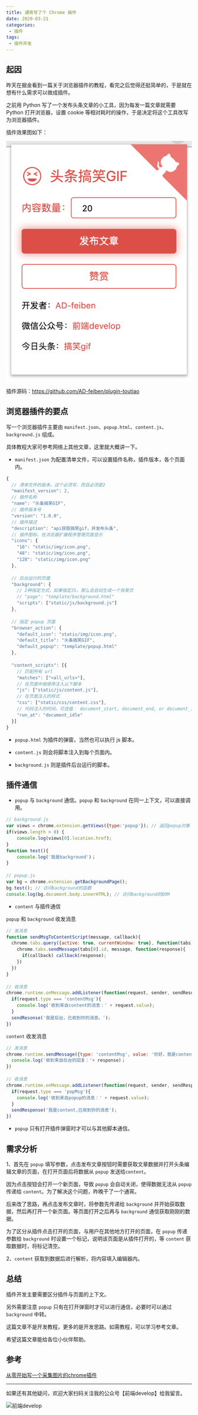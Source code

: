 ```yaml
---
title: 通宵写了个 Chrome 插件
date: 2020-03-21
categories:
 - 插件
tags:
 - 插件开发
---
```


## 起因

昨天在掘金看到一篇关于浏览器插件的教程，看完之后觉得还挺简单的，于是就在想有什么需求可以做成插件。

之前用 Python 写了一个发布头条文章的小工具，因为每发一篇文章就需要 Python 打开浏览器，设置 cookie 等相对耗时的操作，于是决定将这个工具改写为浏览器插件。

<!-- more -->

插件效果图如下：

![plugin-toutiao](https://github.com/AD-feiben/plugin-toutiao/raw/master/img/effect.png)

插件源码：https://github.com/AD-feiben/plugin-toutiao

## 浏览器插件的要点

写一个浏览器插件主要由 `manifest.json`、`popup.html`、`content.js`、`background.js` 组成。

具体教程大家可参考网络上其他文章，这里就大概讲一下。

- `manifest.json` 为配置清单文件，可以设置插件名称，插件版本，各个页面内。

```js
{
  // 清单文件的版本，这个必须写，而且必须是2
  "manifest_version": 2,
  // 插件名称
  "name": "头条搞笑GIF",
  // 插件版本号
  "version": "1.0.0",
  // 插件描述
  "description": "api获取搞笑gif，并发布头条",
  // 插件图标，在浏览器扩展程序管理页面显示
  "icons": {
    "16": "static/img/icon.png",
    "48": "static/img/icon.png",
    "128": "static/img/icon.png"
  },

  // 后台运行的页面
  "background": {
    // 2种指定方式，如果指定JS，那么会自动生成一个背景页
    // "page": "template/background.html"
    "scripts": ["static/js/background.js"]
  },

  // 指定 popup 页面
  "browser_action": {
    "default_icon": "static/img/icon.png",
    "default_title": "头条搞笑GIF",
    "default_popup": "template/popup.html"
  },

  "content_scripts": [{
    // 匹配所有 url
    "matches": ["<all_urls>"],
    // 在页面中按顺序注入以下脚本
    "js": ["static/js/content.js"],
    // 在页面注入的样式
    "css": ["static/css/content.css"],
    // 代码注入的时间，可选值： document_start, document_end, or document_idle，最后一个表示页面空闲时，默认document_idle
    "run_at": "document_idle"
  }]
}
```

- `popup.html` 为插件的弹窗，当然也可以执行 js 脚本。

- `content.js` 则会将脚本注入到每个页面内。

- `background.js` 则是插件后台运行的脚本。

## 插件通信

- `popup` 与 `background` 通信。`popup` 和 `background` 在同一上下文，可以直接调用。

```js
// background.js
var views = chrome.extension.getViews({type:'popup'}); // 返回popup对象
if(views.length > 0) {
    console.log(views[0].location.href);
}
function test(){
	console.log('我是background')；
}

// popup.js
var bg = chrome.extension.getBackgroundPage();
bg.test(); // 访问background的函数
console.log(bg.document.body.innerHTML); // 访问background的DOM
```

- `content` 与插件通信

`popup` 和 `background` 收发消息

```js
// 发消息
function sendMsgToContentScript(message, callback){
  chrome.tabs.query({active: true, currentWindow: true}, function(tabs){
    chrome.tabs.sendMessage(tabs[0].id, message, function(response){
      if(callback) callback(response);
    })
  })
}

// 收消息
chrome.runtime.onMessage.addListener(function(request, sender, sendResonse){
  if(request.type === 'contentMsg'){
    console.log('收到来自content的消息：' + request.value);
  }
  sendResonse('我是后台，已收到你的消息。');
})
```

`content` 收发消息

```js
// 发消息
chrome.runtime.sendMessage({type: 'contentMsg', value: '你好，我是content'},function(response){
  console.log('收到来自后台的回复：'+ response)；
})

// 收消息
chrome.runtime.onMessage.addListener(function(request, sender, sendResponse){
  if(request.type === 'popMsg'){
    console.log('收到来自popup的消息：' + request.value);
  }
  sendResponse('我是content,已收到你的消息');
})
```


- `popup` 只有打开插件弹窗时才可以与其他脚本通信。


## 需求分析

1、首先在 `popup` 填写参数，点击发布文章按钮时需要获取文章数据并打开头条编辑文章的页面，在打开页面后将数据从 `popup` 发送给`content`。

因为点击按钮会打开一个新页面，导致 `popup` 会自动关闭，使得数据无法从 `popup` 传递给 `content`。为了解决这个问题，昨晚干了一个通宵。

后来改了思路，再点击发布文章时，将参数先传递给 `background` 并开始获取数据，然后再打开一个新页面。等页面打开之后再与 `background` 通信获取刚刚的数据。

为了区分从插件点击打开的页面，与用户在其他地方打开的页面，在 `popup` 传递参数给 `background` 时设置一个标记，说明该页面是从插件打开的，等 `content` 获取数据时，将标记清空。

2、`content` 获取到数据后进行解析，将内容填入编辑器内。

## 总结

插件开发主要需要区分插件与页面的上下文。

另外需要注意 `popup` 只有在打开弹窗时才可以进行通信，必要时可以通过 `background` 中转。

这篇文章不是开发教程，更多的是开发思路。如需教程，可以学习参考文章。

希望这篇文章能给各位小伙伴帮助。

## 参考

[从零开始写一个采集图片的chrome插件](https://juejin.im/post/5e745f35e51d4526c80ec11c?utm_source=gold_browser_extension#heading-8)


---

如果还有其他疑问，欢迎大家扫码关注我的公众号【前端develop】给我留言。

![前端develop](/imgs/qrcode.png)
